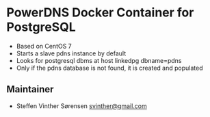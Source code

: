 # PowerDNS Docker Container for PostgreSQL

* Based on CentOS 7 
* Starts a slave pdns instance by default
* Looks for postgresql dbms at host linkedpg dbname=pdns
* Only if the pdns database is not found, it is created and populated


## Maintainer

* Steffen Vinther Sørensen <svinther@gmail.com>


